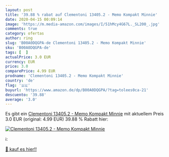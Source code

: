 ```yaml
---
layout: post
title: '39.88 % rabat auf Clementoni 13405.2 - Memo Kompakt Minnie'
date: 2020-04-15 00:09:14
image: 'https://m.media-amazon.com/images/I/51hMcy4G67L._SL200_.jpg'
comments: true
category: ofertas
author: ring
slug: 'B00A0DQGPA-de Clementoni 13405.2 - Memo Kompakt Minnie'
sku: 'B00A0DQGPA-de'
tags: [  ]
actualPrice: 3.0 EUR
currency: EUR
price: 3.0
comparePrice: 4.99 EUR
prodname: 'Clementoni 13405.2 - Memo Kompakt Minnie'
country: 'de'
flag: '🇩🇪'
buyurl: 'https://www.amazon.de/dp/B00A0DQGPA/?tag=tolees0ca-21'
descuento: '39.88'
average: '3.0'
---
```


Es gibt ein [Clementoni 13405.2 - Memo Kompakt Minnie](https://www.amazon.de/dp/B00A0DQGPA/?tag=tolees0ca-21) mit aktuellem Preis 3.0 EUR (original: 4.99 EUR) 39.88 % Rabatt hier:

[![Clementoni 13405.2 - Memo Kompakt Minnie](https://m.media-amazon.com/images/I/51hMcy4G67L._SL200_.jpg)](https://www.amazon.de/dp/B00A0DQGPA/?tag=tolees0ca-21)

ℹ️:


[🛒 kauf es hier!!](https://www.amazon.de/dp/B00A0DQGPA/?tag=tolees0ca-21)
